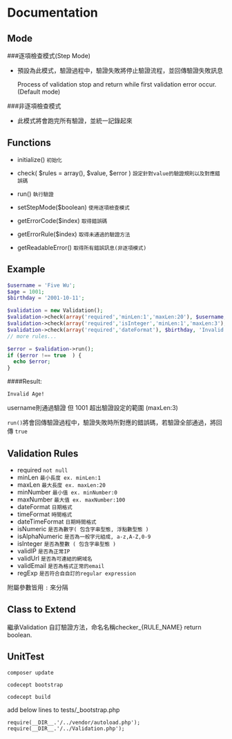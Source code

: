 # Documentation

## Mode
###逐項檢查模式(Step Mode)
- 預設為此模式，驗證過程中，驗證失敗將停止驗證流程，並回傳驗證失敗訊息
  
  Process of validation stop and return while first validation error occur. (Default mode)

###非逐項檢查模式
- 此模式將會跑完所有驗證，並統一記錄起來

## Functions
- initialize() `初始化`
- check( $rules = array(), $value, $error  ) `設定針對value的驗證規則以及對應錯誤碼`
- run() `執行驗證`

- setStepMode($boolean) `使用逐項檢查模式`
- getErrorCode($index) `取得錯誤碼`
- getErrorRule($index) `取得未通過的驗證方法`
- getReadableError() `取得所有錯誤訊息(非逐項模式)`


## Example
```php
$username = 'Five Wu';
$age = 1001;
$birthday = '2001-10-11';

$validation = new Validation();
$validation->check(array('required','minLen:1','maxLen:20'), $username, 'Invalid Username!');
$validation->check(array('required','isInteger','minLen:1','maxLen:3'), $age, 'Invalid Age!');
$validation->check(array('required','dateFormat'), $birthday, 'Invalid Date Format');
// more rules...

$error = $validation->run();
if ($error !== true  ) {
  echo $error;
}
```

####Result:
```
Invalid Age!
```
username則通過驗證
但 1001 超出驗證設定的範圍 (maxLen:3)

`run()`將會回傳驗證過程中，驗證失敗時所對應的錯誤碼，若驗證全部通過，將回傳 `true`

## Validation Rules
- required `not null`
- minLen `最小長度 ex. minLen:1`
- maxLen `最大長度 ex. maxLen:20`
- minNumber `最小值 ex. minNumber:0`
- maxNumber `最大值 ex. maxNumber:100`
- dateFormat `日期格式`
- timeFormat `時間格式`
- dateTimeFormat `日期時間格式`
- isNumeric `是否為數字( 包含字串型態, 浮點數型態 )`
- isAlphaNumeric `是否為一般字元組成, a-z,A-Z,0-9`
- isInteger `是否為整數 ( 包含字串型態 )`
- validIP `是否為正常IP`
- validUrl `是否為可連結的網域名`
- validEmail `是否為格式正常的email`
- regExp `是否符合自自訂的regular expression`

附屬參數皆用 `:` 來分隔

## Class to Extend
繼承Validation
自訂驗證方法，命名名稱checker_{RULE_NAME}
return boolean.


## UnitTest
`composer update`

`codecept bootstrap`

`codecept build`


add below lines to tests/_bootstrap.php
```
require(__DIR__.'/../vendor/autoload.php');
require(__DIR__.'/../Validation.php');
```

